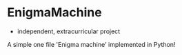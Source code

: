# EnigmaMachine
* independent, extracurricular project

A simple one file 'Enigma machine' implemented in Python!
